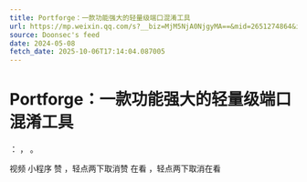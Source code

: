 ```yaml
---
title: Portforge：一款功能强大的轻量级端口混淆工具
url: https://mp.weixin.qq.com/s?__biz=MjM5NjA0NjgyMA==&mid=2651274864&idx=4&sn=1a5569b92b42cbdcdc0f75f407b4912e
source: Doonsec's feed
date: 2024-05-08
fetch_date: 2025-10-06T17:14:04.087005
---
```


# Portforge：一款功能强大的轻量级端口混淆工具

：
，
。

视频
小程序
赞
，轻点两下取消赞
在看
，轻点两下取消在看